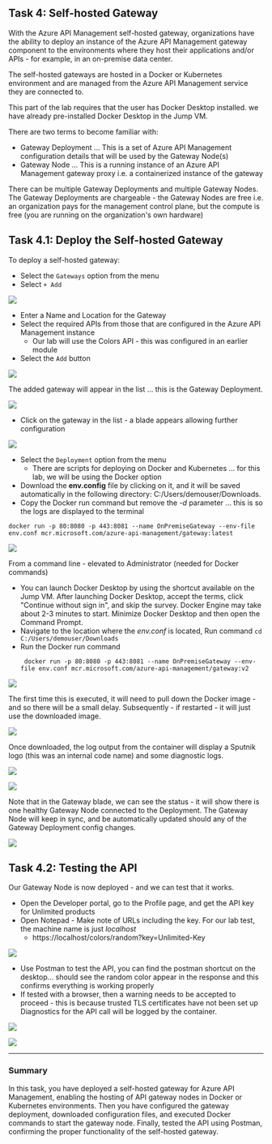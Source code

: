 ## Task 4: Self-hosted Gateway

With the Azure API Management self-hosted gateway, organizations have the ability to deploy an instance of the Azure API Management gateway component to the environments where they host their applications and/or APIs - for example, in an on-premise data center.

The self-hosted gateways are hosted in a Docker or Kubernetes environment and are managed from the Azure API Management service they are connected to.

This part of the lab requires that the user has Docker Desktop installed. we have already pre-installed Docker Desktop in the Jump VM.

There are two terms to become familiar with:

- Gateway Deployment ... This is a set of Azure API Management configuration details that will be used by the Gateway Node(s)
- Gateway Node ... This is a running instance of an Azure API Management gateway proxy i.e. a containerized instance of the gateway

There can be multiple Gateway Deployments and multiple Gateway Nodes.  The Gateway Deployments are chargeable - the Gateway Nodes are free i.e. an organization pays for the management control plane, but the compute is free (you are running on the organization's own hardware)


## Task 4.1: Deploy the Self-hosted Gateway

To deploy a self-hosted gateway:

- Select the `Gateways` option from the menu
- Select `+ Add`


![](../../assets/images/apim-app-gateway-deploy-1.png)

- Enter a Name and Location for the Gateway
- Select the required APIs from those that are configured in the Azure API Management instance
  - Our lab will use the Colors API - this was configured in an earlier module
- Select the `Add` button

![](../../assets/images/apim-app-gateway-deploy-2.png)

The added gateway will appear in the list ... this is the Gateway Deployment.


![](../../assets/images/apim-app-gateway-deploy-3.png)

- Click on the gateway in the list - a blade appears allowing further configuration

![](../../assets/images/apim-app-gateway-deploy-4.png)

- Select the `Deployment` option from the menu
  - There are scripts for deploying on Docker and Kubernetes ... for this lab, we will be using the Docker option
- Download the **env.config** file by clicking on it, and it will be saved automatically in the following directory: C:/Users/demouser/Downloads.
- Copy the Docker run command but remove the *-d* parameter ... this is so the logs are displayed to the terminal

```text
docker run -p 80:8080 -p 443:8081 --name OnPremiseGateway --env-file env.conf mcr.microsoft.com/azure-api-management/gateway:latest
```

![](../../assets/images/apim-app-gateway-deploy-5.png)

From a command line - elevated to Administrator (needed for Docker commands)

- You can launch Docker Desktop by using the shortcut available on the Jump VM. After launching Docker Desktop, accept the terms, click "Continue without sign in", and skip the survey. Docker Engine may take about 2-3 minutes to start. Minimize Docker Desktop and then open the Command Prompt.
- Navigate to the location where the *env.conf* is located, Run command `cd C:/Users/demouser/Downloads`
- Run the Docker run command
  ```
   docker run -p 80:8080 -p 443:8081 --name OnPremiseGateway --env-file env.conf mcr.microsoft.com/azure-api-management/gateway:v2
  ```
  

![](../../assets/images/apim-app-gateway-deploy-6.png)

The first time this is executed, it will need to pull down the Docker image - and so there will be a small delay.  Subsequently - if restarted - it will just use the downloaded image.

![](../../assets/images/apim-app-gateway-deploy-7.png)

Once downloaded, the log output from the container will display a Sputnik logo (this was an internal code name) and some diagnostic logs.

![](../../assets/images/apim-app-gateway-deploy-8.png)


![](../../assets/images/apim-app-gateway-deploy-9.png)

Note that in the Gateway blade, we can see the status - it will show there is one healthy Gateway Node connected to the Deployment.   The Gateway Node will keep in sync, and be automatically updated should any of the Gateway Deployment config changes.

![](../../assets/images/apim-app-gateway-deploy-10.png)

## Task 4.2: Testing the API

Our Gateway Node is now deployed - and we can test that it works.

- Open the Developer portal, go to the Profile page, and get the API key for Unlimited products
- Open Notepad - Make note of URLs including the key.  For our lab test, the machine name is just *localhost*
  - https://localhost/colors/random?key=Unlimited-Key

![](../../assets/images/apim-app-gateway-test-1.png)

- Use Postman to test the API, you can find the postman shortcut on the desktop... should see the random color appear in the response and this confirms everything is working properly
- If tested with a browser, then a warning needs to be accepted to proceed - this is because trusted TLS certificates have not been set up Diagnostics 
 for the API call will be logged by the container.

![](../../assets/images/apim-app-gateway-test-2.png)



![](../../assets/images/apim-app-gateway-test-3.png)


---
### Summary
In this task, you have deployed a self-hosted gateway for Azure API Management, enabling the hosting of API gateway nodes in Docker or Kubernetes environments. Then you have configured the gateway deployment, downloaded configuration files, and executed Docker commands to start the gateway node. Finally, tested the API using Postman, confirming the proper functionality of the self-hosted gateway.
